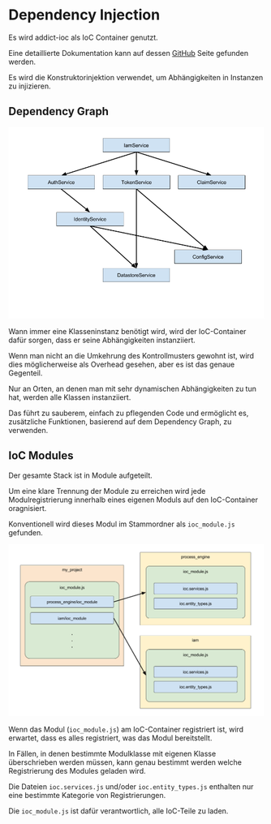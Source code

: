 # Dependency Injection

Es wird addict-ioc als IoC Container genutzt.

Eine detaillierte Dokumentation kann auf dessen
[GitHub](https://github.com/5minds/addict-ioc) Seite gefunden werden.

Es wird die Konstruktorinjektion verwendet, um Abhängigkeiten in Instanzen zu injizieren.

## Dependency Graph

![Dependency Graph](images/dependency-graph.png)

Wann immer eine Klasseninstanz benötigt wird, wird der IoC-Container dafür
sorgen, dass er seine Abhängigkeiten instanziiert.

Wenn man nicht an die Umkehrung des Kontrollmusters gewohnt ist, wird dies
möglicherweise als Overhead gesehen, aber es ist das genaue Gegenteil.

Nur an Orten, an denen man mit sehr dynamischen Abhängigkeiten zu tun hat,
werden alle Klassen instanziiert.

Das führt zu sauberem, einfach zu pflegenden Code und ermöglicht es, zusätzliche
Funktionen, basierend auf dem Dependency Graph, zu verwenden.

## IoC Modules

Der gesamte Stack ist in Module aufgeteilt.

Um eine klare Trennung der Module zu erreichen wird jede Modulregistrierung
innerhalb eines eigenen Moduls auf den IoC-Container oragnisiert.

Konventionell wird dieses Modul im Stammordner als `ioc_module.js` gefunden.

![IoC Modules](images/ioc-modules.png)

Wenn das Modul (`ioc_module.js`) am IoC-Container registriert ist, wird
erwartet, dass es alles registriert, was das Modul bereitstellt.

In Fällen, in denen bestimmte Modulklasse mit eigenen Klasse überschrieben
werden müssen, kann genau bestimmt werden welche Registrierung des Modules
geladen wird.

Die Dateien `ioc.services.js` und/oder `ioc.entity_types.js` enthalten nur eine
bestimmte Kategorie von Registrierungen.

Die `ioc_module.js` ist dafür verantwortlich, alle IoC-Teile zu laden.
